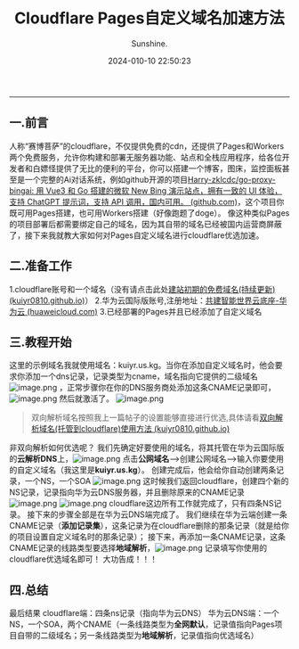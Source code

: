 ﻿---
title: Cloudflare Pages自定义域名加速方法
author: Sunshine.
date: 2024-010-10 22:50:23
audio: true
math: false
categories:
    - [杂谈]
---
---


## 一.前言
人称“赛博菩萨”的cloudflare，不仅提供免费的cdn，还提供了Pages和Workers两个免费服务，允许你构建和部署无服务器功能、站点和全栈应用程序，给各位开发者和白嫖怪提供了无比的便利的平台，你可以搭建一个博客，图床，监控面板甚至是一个完整的Ai对话系统，例如github开源的项目[Harry-zklcdc/go-proxy-bingai: 用 Vue3 和 Go 搭建的微软 New Bing 演示站点，拥有一致的 UI 体验，支持 ChatGPT 提示词，支持 API 调用，国内可用。 (github.com)](https://github.com/Harry-zklcdc/go-proxy-bingai)，这个项目你既可用Pages搭建，也可用Workers搭建（好像跑题了doge）。
像这种类似Pages的项目部署后都需要绑定自己的域名，因为其自带的域名已经被国内运营商屏蔽了，接下来我就教大家如何对Pages自定义域名进行cloudflare优选加速。
## 二.准备工作
1.cloudflare账号和一个域名（没有请点击此处[建站初期的免费域名(持续更新) (kuiyr0810.github.io)](https://kuiyr0810.github.io/Miscellaneous/%E5%BB%BA%E7%AB%99%E5%88%9D%E6%9C%9F%E7%9A%84%E5%85%8D%E8%B4%B9%E5%9F%9F%E5%90%8D(%E6%8C%81%E7%BB%AD%E6%9B%B4%E6%96%B0)/)）
2.华为云国际版账号,注册地址：[共建智能世界云底座-华为云 (huaweicloud.com)](https://www.huaweicloud.com/intl/zh-cn/)
3.已经部署的Pages并且已经添加了自定义域名
## 三.教程开始
这里的示例域名我就使用域名：kuiyr.us.kg。当你在添加自定义域名时，他会要求你添加一个dns记录，记录类型为cname，域名指向它提供的二级域名
![image.png](https://img.5200810.xyz/file/1735959564853_image.png)
，正常步骤你在你的DNS服务商处添加这条CNAME记录即可，
![image.png](https://img.5200810.xyz/file/1735959665295_image.png)
然后就激活了。
![image.png](https://img.5200810.xyz/file/1735959711203_image.png)
>双向解析域名按照我上一篇帖子的设置能够直接进行优选,具体请看[双向解析域名(托管到cloudflare)使用方法 (kuiyr0810.github.io)](https://kuiyr0810.github.io/Miscellaneous/%E5%8F%8C%E5%90%91%E8%A7%A3%E6%9E%90%E5%9F%9F%E5%90%8D(%E6%89%98%E7%AE%A1%E5%88%B0cloudflare)%E4%BD%BF%E7%94%A8%E6%96%B9%E6%B3%95/)

非双向解析如何优选呢？
我们先确定好要使用的域名，将其托管在华为云国际版的**云解析DNS**上，![image.png](https://img.5200810.xyz/file/1735959754897_image.png)
点击**公网域名**-->创建公网域名-->输入你要使用的自定义域名（我这里是**kuiyr.us.kg**）。
创建完成后，他会给你自动创建两条记录，一个NS，一个SOA
![image.png](https://img.5200810.xyz/file/1735959789861_image.png)
这时候我们返回cloudflare，创建四个新的NS记录，记录指向华为云DNS服务器，并且删除原来的CNAME记录
![image.png](https://img.5200810.xyz/file/1735959849222_image.png)
![image.png](https://img.5200810.xyz/file/1735959868251_image.png)
cloudflare这边所有工作就完成了，只有四条NS记录。
接下来的步骤全部是在华为云DNS端完成了。
我们继续在华为云端创建一条CNAME记录（**添加记录集**），这条记录为在cloudflare删除的那条记录（就是给你的项目设置自定义域名时的那条记录）；
接下来，再添加一条CNAME记录，这条CNAME记录的线路类型要选择**地域解析**，![image.png](https://img.5200810.xyz/file/1735959893468_image.png)
记录填写你使用的cloudflare优选域名即可！
大功告成！！！
## 四.总结
最后结果
cloudflare端：四条ns记录（指向华为云DNS）
华为云DNS端：一个NS，一个SOA，两个CNAME（一条线路类型为**全网默认**，记录值指向Pages项目自带的二级域名；另一条线路类型为**地域解析**，记录值指向优选域名）









